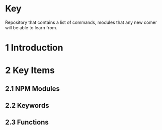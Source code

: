 # Key
Repository that contains a list of commands, modules that any new comer will be able to learn from.

# 1 Introduction
# 2 Key Items
## 2.1 NPM Modules
## 2.2 Keywords
## 2.3 Functions
